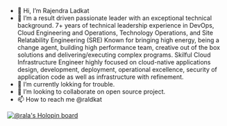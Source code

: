 - 👋 Hi, I’m Rajendra Ladkat
- 👀 I’m a result driven passionate leader with an exceptional technical background. 7+ years of technical leadership experience in DevOps, Cloud Engineering and Operations, Technology Operations, and Site Relatability Engineering (SRE) Known for bringing high energy, being a change agent, building high performance team, creative out of the box solutions and delivering/executing complex programs. Skilful Cloud Infrastructure Engineer highly focused on cloud-native applications design, development, deployment, operational excellence, security of application code as well as infrastructure with refinement.
- 🌱 I’m currently lokking for trouble. 
- 💞️ I’m looking to collaborate on open source project.
- 📫 How to reach me @raldkat

[![@rala's Holopin board](https://holopin.me/rala)](https://holopin.io/@rala)

